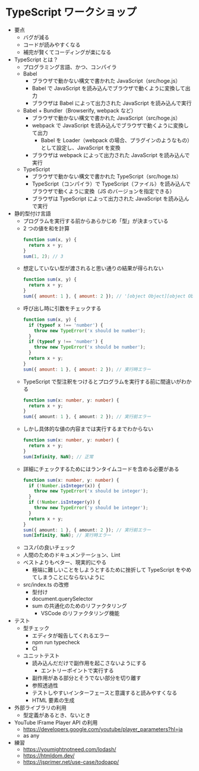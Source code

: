 # TypeScript ワークショップ

- 要点
  - バグが減る
  - コードが読みやすくなる
  - 補完が賢くてコーディングが楽になる
- TypeScript とは？
  - プログラミング言語、かつ、コンパイラ
  - Babel
    - ブラウザで動かない構文で書かれた JavaScript（src/hoge.js）
    - Babel で JavaScript を読み込んでブラウザで動くように変換して出力
    - ブラウザは Babel によって出力された JavaScript を読み込んで実行
  - Babel + Bundler（Browserify, webpack など）
    - ブラウザで動かない構文で書かれた JavaScript（src/hoge.js）
    - webpack で JavaScript を読み込んでブラウザで動くように変換して出力
      - Babel を Loader（webpack の場合、プラグインのようなもの）として設定し、JavaScript を変換
    - ブラウザは webpack によって出力された JavaScript を読み込んで実行
  - TypeScript
    - ブラウザで動かない構文で書かれた TypeScript（src/hoge.ts）
    - TypeScript（コンパイラ）で TypeScript（ファイル）を読み込んでブラウザで動くように変換（JS のバージョンを指定できる）
    - ブラウザは TypeScript によって出力された JavaScript を読み込んで実行
- 静的型付け言語
  - プログラムを実行する前からあらかじめ「型」が決まっている
  - 2 つの値を和を計算
    ```javascript
    function sum(x, y) {
      return x + y;
    }
    sum(1, 2); // 3
    ```
  - 想定していない型が渡されると思い通りの結果が得られない
    ```javascript
    function sum(x, y) {
      return x + y;
    }
    sum({ amount: 1 }, { amount: 2 }); // '[object Object][object Object]'
    ```
  - 呼び出し時に引数をチェックする
    ```javascript
    function sum(x, y) {
      if (typeof x !== 'number') {
        throw new TypeError('x should be number');
      }
      if (typeof y !== 'number') {
        throw new TypeError('x should be number');
      }
      return x + y;
    }
    sum({ amount: 1 }, { amount: 2 }); // 実行時エラー
    ```
  - TypeScript で型注釈をつけるとプログラムを実行する前に間違いがわかる
    ```typescript
    function sum(x: number, y: number) {
      return x + y;
    }
    sum({ amount: 1 }, { amount: 2 }); // 実行前エラー
    ```
  - しかし具体的な値の内容までは実行するまでわからない
    ```typescript
    function sum(x: number, y: number) {
      return x + y;
    }
    sum(Infinity, NaN); // 正常
    ```
  - 詳細にチェックするためにはランタイムコードを含める必要がある
    ```typescript
    function sum(x: number, y: number) {
      if (!Number.isInteger(x)) {
        throw new TypeError('x should be integer');
      }
      if (!Number.isInteger(y)) {
        throw new TypeError('y should be integer');
      }
      return x + y;
    }
    sum({ amount: 1 }, { amount: 2 }); // 実行前エラー
    sum(Infinity, NaN); // 実行時エラー
    ```
  - コスパの良いチェック
  - 人間のためのドキュメンテーション、Lint
  - ベストよりもベター、現実的にやる
    - 極端に難しいことをしようとするために挫折して TypeScript をやめてしまうことにならないように
  - src/index.ts の改修
    - 型付け
    - document.querySelector
    - sum の共通化のためのリファクタリング
      - VSCode のリファクタリング機能
- テスト
  - 型チェック
    - エディタが報告してくれるエラー
    - npm run typecheck
    - CI
  - ユニットテスト
    - 読み込んだだけで副作用を起こさないようにする
      - エントリーポイントで実行する
    - 副作用がある部分とそうでない部分を切り離す
    - 参照透過性
    - テストしやすいインターフェースと意識すると読みやすくなる
    - HTML 要素の生成
- 外部ライブラリの利用
  - 型定義があるとき、ないとき
- YouTube IFrame Player API の利用
  - https://developers.google.com/youtube/player_parameters?hl=ja
  - as any
- 練習
  - https://youmightnotneed.com/lodash/
  - https://htmldom.dev/
  - https://jsprimer.net/use-case/todoapp/
